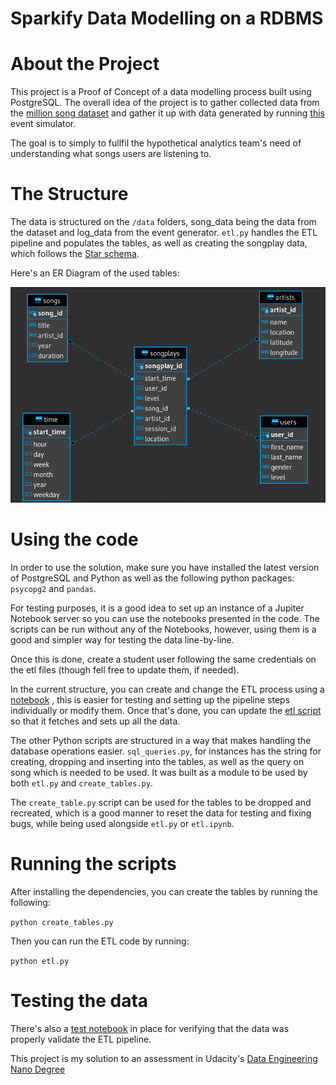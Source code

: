 # Sparkify Data Modelling on a RDBMS

# About the Project

This project is a Proof of Concept of a data modelling process built using PostgreSQL. The overall idea of the project is to gather collected data from the [million song dataset](http://millionsongdataset.com/) and gather it up with data generated by running [this](https://github.com/Interana/eventsim) event simulator. 

The goal is to simply to fullfil the hypothetical analytics team's need of understanding what songs users are listening to. 

# The Structure 

The data is structured on the `/data` folders, song_data being the data from the dataset and log_data from the event generator. `etl.py` handles the ETL pipeline and populates the tables, as well as creating the songplay data, which follows the [Star schema](https://www.javatpoint.com/data-warehouse-what-is-star-schema). 


Here's an ER Diagram of the used tables:

![ ER Diagram of the tables used](./ER-diagram.png " ER Diagram image describing the table flow")

# Using the code

In order to use the solution, make sure you have installed the latest version of PostgreSQL and Python as well as the following python packages: `psycopg2` and `pandas`.

For testing purposes, it is a good idea to set up an instance of a Jupiter Notebook server so you can use the notebooks presented in the code. The scripts can be run without any of the Notebooks, however, using them is a good and simpler way for testing the data line-by-line. 


Once this is done, create a student user following the same credentials on the etl files (though fell free to update them, if needed).

In the current structure, you can create and change the ETL process using a [notebook](etl.ipynb) , this is easier for testing and setting up the pipeline steps individually or modify them. Once that's done, you can update the [etl script](etl.py) so that it fetches and sets up all the data.

The other Python scripts are structured in a way that makes handling the database operations easier. `sql_queries.py`, for instances has the string for creating, dropping and inserting into the tables, as well as the query on song which is needed to be used. It was built as a module to be used by both `etl.py` and `create_tables.py`.

The `create_table.py` script can be used for the tables to be dropped and recreated, which is a good manner to reset the data for testing and fixing bugs, while being used alongside `etl.py` or `etl.ipynb`. 

# Running the scripts

After installing the dependencies, you can create the tables by running the following: 

```python create_tables.py``` 


Then you can run the ETL code by running:

```python etl.py```




# Testing the data

There's also a [test notebook](test.ipynb) in place for verifying that the data was properly validate the ETL pipeline.


This project is my solution to an assessment in Udacity's [Data Engineering Nano Degree](https://www.udacity.com/course/data-engineer-nanodegree--nd027)

